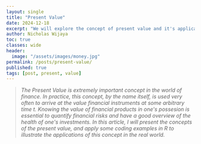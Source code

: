 ```yaml
---
layout: single
title: "Present Value"
date: 2024-12-18
excerpt: "We will explore the concept of present value and it's applications using R"
author: Nicholas Wijaya
toc: true
classes: wide
header: 
  image: "/assets/images/money.jpg"
permalink: /posts/present-value/
published: true
tags: [post, present, value]
---
```


<style>
  .page-header img {
    max-width: 100%; /* Adjust as needed */
    height: auto;    /* Maintain aspect ratio */
    width: 50%;      /* Example: Scale to 50% of the container's width */
    display: block;
    margin: 0 auto;  /* Center the image */
  }
</style>

> *The Present Value is extremely important concept in the world of finance. In practice, this concept, by the name itself, is used very often to arrive at the value financial instruments at some arbitrary time $t$. Knowing the value of financial products in one's possesion is essential to quantify financial risks and have a good overview of the health of one's investments. In this article, I will present the concepts of the present value, and apply some coding examples in R to illustrate the applications of this concept in the real world.*
